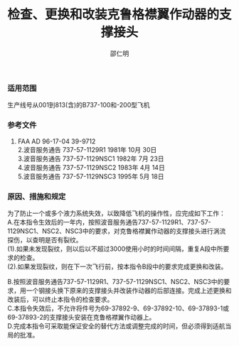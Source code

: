 ﻿---
amendno: 39-1702  
cadno: CAD1996-B737-04  
title: 检查、更换和改装克鲁格襟翼作动器的支撑接头  
publishdate: 1996-08-30  
effdate: 1996-09-17  
acmodels: ["B737"]  
tags: []  
engs: []  
pns: ["69-37892-9","69-37892-10","69-37893-1","69-37893-2"]  
mfrs: ["BOEING"]  
admins: 华北管理局  
author: 邵仁明  
---
  
### 适用范围  
生产线号从001到813(含)的B737-100和-200型飞机  
  
<!--more-->  
### 参考文件  
  1. FAA AD 96-17-04 39-9712  
  2.波音服务通告 737-57-1129R1  1981年 10月 30日  
  3.波音服务通告 737-57-1129NSC1  1982年 7月 23日  
  4.波音服务通告 737-57-1129NSC2  1983年 4月 14日  
  5.波音服务通告 737-57-1129NSC3  1995年 5月 18日  
  
### 原因、措施和规定  

  为了防止一个或多个液力系统失效，以致降低飞机的操作性，应完成如下工作：  
  A.在本指令生效后的一年内，按照波音服务通告737-57-1129R1、737-57-1129NSC1、NSC2、NSC3中的要求，对克鲁格襟翼作动器的支撑接头进行涡流探伤，以查明是否有裂纹。  
  (1).如果未发现裂纹，则以后以不超过3000使用小时的时间间隔，重复A段中所要求的检查。  
  (2).如果发现裂纹，则在下一次飞行前，按本指令B段中的要求完成更换和改装。  
  
B.按照波音服务通告737-57-1129R1、737-57-1129NSC1、NSC2、NSC3中的要求，用一个钢接头换下原来的支撑接头并改装作动器的后部连接。完成上述更换和改装后，可以终止本指令的检查要求。  
  C.本指令失效后，不允许将件号为69-37892-9、69-37892-10、69-37893-1或69-37893-2的支撑接头安装在克鲁格襟翼作动器上。  
  D.完成本指令可采取能保证安全的替代方法或调整完成的时间，但必须得到适航当局的批准。  
  
